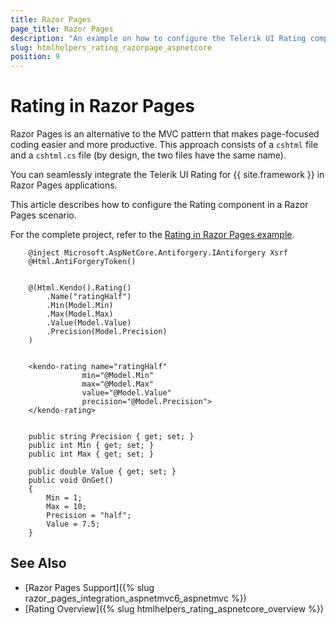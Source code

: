 ```yaml
---
title: Razor Pages
page_title: Razor Pages
description: "An example on how to configure the Telerik UI Rating component for {{ site.framework }} in a Razor Page."
slug: htmlhelpers_rating_razorpage_aspnetcore
position: 9
---
```


# Rating in Razor Pages

Razor Pages is an alternative to the MVC pattern that makes page-focused coding easier and more productive. This approach consists of a `cshtml` file and a `cshtml.cs` file (by design, the two files have the same name). 

You can seamlessly integrate the Telerik UI Rating for {{ site.framework }} in Razor Pages applications.

This article describes how to configure the Rating component in a Razor Pages scenario.

For the complete project, refer to the [Rating in Razor Pages example](https://github.com/telerik/ui-for-aspnet-core-examples/blob/master/Telerik.Examples.RazorPages/Telerik.Examples.RazorPages/Pages/Rating/RatingIndex.cshtml).

```tab-HtmlHelper(csthml)        
    @inject Microsoft.AspNetCore.Antiforgery.IAntiforgery Xsrf
	@Html.AntiForgeryToken()
	
	
	@(Html.Kendo().Rating()
		.Name("ratingHalf")
		.Min(Model.Min)
		.Max(Model.Max)
		.Value(Model.Value)
		.Precision(Model.Precision)
	)
	
```
```TagHelper
    <kendo-rating name="ratingHalf"
                min="@Model.Min"
                max="@Model.Max"
                value="@Model.Value"
                precision="@Model.Precision">
    </kendo-rating>
```
```tab-PageModel(cshtml.cs)      
	
	public string Precision { get; set; }
    public int Min { get; set; }
    public int Max { get; set; }

    public double Value { get; set; }
    public void OnGet()
    {
        Min = 1;
        Max = 10;
        Precision = "half";
        Value = 7.5;
    }
```

## See Also

* [Razor Pages Support]({% slug razor_pages_integration_aspnetmvc6_aspnetmvc %})
* [Rating Overview]({% slug htmlhelpers_rating_aspnetcore_overview %})

